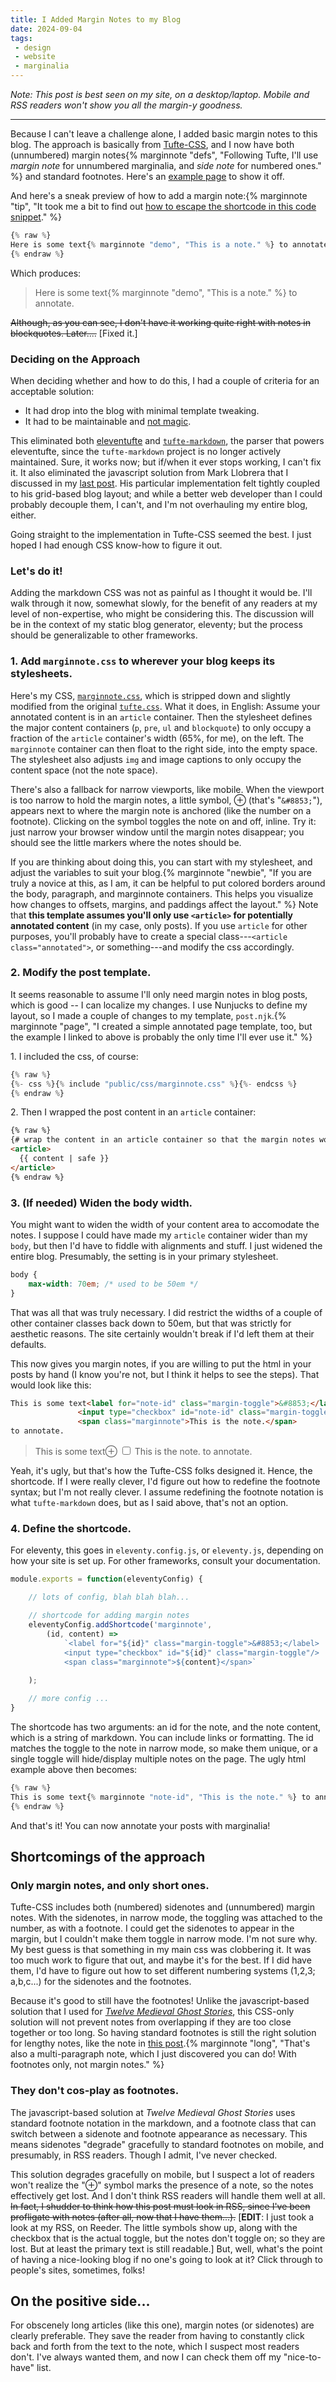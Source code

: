 ```yaml
---
title: I Added Margin Notes to my Blog
date: 2024-09-04
tags:
 - design
 - website
 - marginalia
---
```



*Note: This post is best seen on my site, on a desktop/laptop. Mobile and RSS readers won't show you all the margin-y goodness.*

<hr/>

Because I can't leave a challenge alone, I added basic margin notes to this blog. The approach is basically from [Tufte-CSS](https://github.com/edwardtufte/tufte-css), and I now have both (unnumbered) margin notes{% marginnote "defs", "Following Tufte, I'll use *margin note* for unnumbered marginalia, and *side note* for numbered ones." %} and standard footnotes. Here's an [example page](/pages/story-of-kritakrita) to show it off.

And here's a sneak preview of how to add a margin note:{% marginnote "tip", "It took me a bit to find out [how to escape the shortcode in this code snippet](https://markllobrera.com/posts/eleventy-escaping-nunjucks-statements-in-markdown-code-blocks/)." %}
```javascript
{% raw %}
Here is some text{% marginnote "demo", "This is a note." %} to annotate.
{% endraw %}
```
Which produces:

> Here is some text{% marginnote "demo", "This is a note." %} to annotate.

~~Although, as you can see, I don't have it working quite right with notes in blockquotes. Later....~~ [Fixed it.]

### Deciding on the Approach

When deciding whether and how to do this, I had a couple of criteria for an acceptable solution:

* It had drop into the blog with minimal template tweaking.
* It had to be maintainable and [not magic](/blog/2024-02-21-clarity-not-magic/).

This eliminated both [eleventufte](https://eleventufte.netlify.app/) and [`tufte-markdown`](https://github.com/luhmann/tufte-markdown), the parser that powers eleventufte, since the `tufte-markdown` project is no longer actively maintained. Sure, it works now; but if/when it ever stops working, I can't fix it. It also eliminated the javascript solution from Mark Llobrera that I discussed in my [last post](/blog/2024-09-04-sidenotes/). His particular implementation felt tightly coupled to his grid-based blog layout; and while a better web developer than I could probably decouple them, I can't, and I'm not overhauling my entire blog, either.

Going straight to the implementation in Tufte-CSS seemed the best. I just hoped I had enough CSS know-how to figure it out.

### Let's do it!
Adding the markdown CSS was not as painful as I thought it would be. I'll walk through it now, somewhat slowly, for the benefit of any readers at my level of non-expertise, who might be considering this. The discussion will be in the context of my static blog generator, eleventy; but the process should be generalizable to other frameworks.

### 1. Add `marginnote.css` to wherever your blog keeps its stylesheets.

Here's my CSS, [`marginnote.css`](https://github.com/NinaZumel/NinaZumel.github.io/blob/master/public/css/marginnote.css), which is stripped down and slightly modified from the original [`tufte.css`](https://github.com/edwardtufte/tufte-css/blob/gh-pages/tufte.css). What it does, in English: Assume your annotated content is in an `article` container. Then the stylesheet defines the major content containers (`p`, `pre`, `ul` and `blockquote`) to only occupy a fraction of the `article` container's width (65%, for me), on the left. The `marginnote` container can then float to the right side, into the empty space. The stylesheet also adjusts `img` and image captions to only occupy the content space (not the note space).

There's also a fallback for narrow viewports, like mobile. When the viewport is too narrow to hold the margin notes, a little symbol, &#8853; (that's "`&#8853;`"), appears next to where the margin note is anchored (like the number on a footnote). Clicking on the symbol toggles the note on and off, inline. Try it: just narrow your browser window until the margin notes disappear; you should see the little markers where the notes should be.

If you are thinking about doing this, you can start with my stylesheet, and adjust the variables to suit your blog.{% marginnote "newbie", "If you are truly a novice at this, as I am, it can be helpful to put colored borders around the body, paragraph, and marginnote containers. This helps you visualize how changes to offsets, margins, and paddings affect the layout." %} Note that **this template assumes you'll only use `<article>` for potentially annotated content** (in my case, only posts). If you use `article` for other purposes, you'll probably have to 
create a special class---`<article class="annotated">`, or something---and modify the css accordingly.

### 2. Modify the post template.

It seems reasonable to assume I'll only need margin notes in blog posts, which is good -- I can localize my changes. I use Nunjucks to define my layout, so
I made a couple of changes to my template, `post.njk`.{% marginnote "page", "I created a simple annotated page template, too, but the example I linked to above is probably the only time I'll ever use it." %}

1\. I included the css, of course:
```javascript
{% raw %}
{%- css %}{% include "public/css/marginnote.css" %}{%- endcss %}
{% endraw %}
```

2\. Then I wrapped the post content in an `article` container:
```html
{% raw %}
{# wrap the content in an article container so that the margin notes work #}
<article>
  {{ content | safe }}
</article>
{% endraw %}
```

### 3. (If needed) Widen the body width.

You might want to widen the width of your content area to accomodate the notes. I suppose I could have made my `article` container wider than my `body`, but then I'd have to fiddle with alignments and stuff. I just widened the entire blog. Presumably, the setting is in your primary stylesheet. 

```css
body {
	max-width: 70em; /* used to be 50em */
}
```

That was all that was truly necessary. I did restrict the widths of a couple of other container classes back down to 50em, but that was strictly for aesthetic reasons. The site certainly wouldn't break if I'd left them at their defaults.

This now gives you margin notes, if you are willing to put the html in your posts by hand (I know you're not, but I think it helps to see the steps). That would look
like this:

```html
This is some text<label for="note-id" class="margin-toggle">&#8853;</label>
			   <input type="checkbox" id="note-id" class="margin-toggle"/>
			   <span class="marginnote">This is the note.</span> 
to annotate.
```
> This is some text<label for="note-id" class="margin-toggle">&#8853;</label>
			   <input type="checkbox" id="note-id" class="margin-toggle"/>
			   <span class="marginnote">This is the note.</span> 
to annotate.

Yeah, it's ugly, but that's how the Tufte-CSS folks designed it. Hence, the shortcode. If I were really clever, I'd figure out how to redefine the footnote syntax; but I'm not really clever. I assume redefining the footnote notation is what `tufte-markdown` does, but as I said above, that's not an option.

### 4. Define the shortcode.
For eleventy, this goes in `eleventy.config.js`, or `eleventy.js`, depending on how your site is set up. For other frameworks, consult your documentation.

```javascript
module.exports = function(eleventyConfig) {

    // lots of config, blah blah blah...

    // shortcode for adding margin notes
    eleventyConfig.addShortcode('marginnote', 
        (id, content) => 
            `<label for="${id}" class="margin-toggle">&#8853;</label>
            <input type="checkbox" id="${id}" class="margin-toggle"/>
            <span class="marginnote">${content}</span>`
        
    );

    // more config ...
}
```

The shortcode has two arguments: an id for the note, and the note content, which is a string of markdown. You can include links or formatting. The id matches the toggle to the note in narrow mode, so make them unique, or a single toggle will hide/display multiple notes on the page. The ugly html example above then becomes:

```javascript
{% raw %}
This is some text{% marginnote "note-id", "This is the note." %} to annotate.
{% endraw %}
```

And that's it! You can now annotate your posts with marginalia!

## Shortcomings of the approach

### Only margin notes, and only short ones.
Tufte-CSS includes both (numbered) sidenotes and (unnumbered) margin notes. With the sidenotes, in narrow mode, the toggling was attached to the number, as with a footnote. I could get the sidenotes to appear in the margin, but I couldn't make them toggle in narrow mode. I'm not sure why. My best guess is that something in my main css was clobbering it. It was too much work to figure that out, and maybe it's for the best. If I did have them, I'd have to figure out how to set different numbering systems (1,2,3; a,b,c...) for the sidenotes and the footnotes.

Because it's good to still have the footnotes! Unlike the javascript-based solution that I used for [*Twelve Medieval Ghost Stories*](https://ninazumel.com/TwelveMedievalGhostStories/), this CSS-only solution will not prevent notes from overlapping if they are too close together or too long. So having standard footnotes is still the right solution for lengthy notes, like the note in [this post](/blog/2024-08-20-saturated-models/).{% marginnote "long", "That's also a multi-paragraph note, which I just discovered you can do! With footnotes only, not margin notes." %}

### They don't cos-play as footnotes.
The javascript-based solution at *Twelve Medieval Ghost Stories* uses standard footnote notation in the markdown, and a footnote class that can switch between a sidenote and footnote appearance as necessary. This means sidenotes "degrade" gracefully to standard footnotes on mobile, and presumably, in RSS readers. Though I admit, I've never checked.

This solution degrades gracefully on mobile, but I suspect a lot of readers won't realize the "&#8853;" symbol marks the presence of a note, so the notes effectively get lost. And I don't think RSS readers will handle them well at all. ~~In fact, I shudder to think how this post must look in RSS, since I've been profligate with notes (after all, now that I have them...).~~ [**EDIT**: I just took a look at my RSS, on Reeder. The little symbols show up, along with the checkbox that is the actual toggle, but the notes don't toggle on; so they are lost. But at least the primary text is still readable.] But, well, what's the point of having a nice-looking blog if no one's going to look at it? Click through to people's sites, sometimes, folks!

## On the positive side...
For obscenely long articles (like this one), margin notes (or sidenotes) are clearly preferable. They save the reader from having to constantly click back and forth from the text to the note, which I suspect most readers don't. I've always wanted them, and now I can check them off my "nice-to-have" list. 
